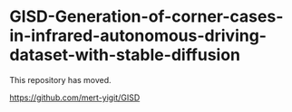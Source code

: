 # GISD-Generation-of-corner-cases-in-infrared-autonomous-driving-dataset-with-stable-diffusion

This repository has moved.

https://github.com/mert-yigit/GISD



